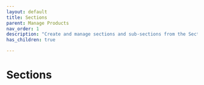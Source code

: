 ```yaml
---
layout: default
title: Sections
parent: Manage Products
nav_order: 1
description: "Create and manage sections and sub-sections from the Section"
has_children: true

---
```


# Sections

